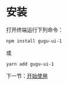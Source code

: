 # 安装

打开终端运行下列命令：

```
npm install gugu-ui-1
```

或

```
yarn add gugu-ui-1
```

下一节：[开始使用](#/doc/get-started)